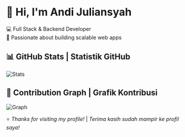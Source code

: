# 👋 Hi, I'm Andi Juliansyah  

💻 Full Stack & Backend Developer  
🚀 Passionate about building scalable web apps  



## 📊 GitHub Stats | Statistik GitHub
![Stats](https://github-readme-stats.vercel.app/api?username=Limitlessz7&show_icons=true&theme=tokyonight&hide_border=true)



## 🌱 Contribution Graph | Grafik Kontribusi
![Graph](https://github-readme-activity-graph.vercel.app/graph?username=Limitlessz7&bg_color=0d1117&color=ffffff&line=00e676&point=ffffff&area=true&hide_border=true)


⭐️ *Thanks for visiting my profile!* | *Terima kasih sudah mampir ke profil saya!*


<!--
**Limitlessz7/Limitlessz7** is a ✨ _special_ ✨ repository because its `README.md` (this file) appears on your GitHub profile.

Here are some ideas to get you started:

- 🔭 I’m currently working on ...
- 🌱 I’m currently learning ...
- 👯 I’m looking to collaborate on ...
- 🤔 I’m looking for help with ...
- 💬 Ask me about ...
- 📫 How to reach me: ...
- 😄 Pronouns: ...
- ⚡ Fun fact: ...
-->
